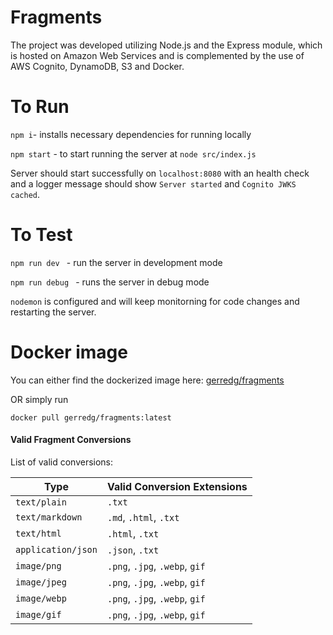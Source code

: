 # Fragments

The project was developed utilizing Node.js and the Express module, which is hosted on Amazon Web Services and is complemented by the use of AWS Cognito, DynamoDB, S3 and Docker.

# To Run

`npm i`- installs necessary dependencies for running locally

`npm start` - to start running the server at `node src/index.js`

Server should start successfully on `localhost:8080` with an health check and a logger message should show `Server started` and `Cognito JWKS cached`.

# To Test

`npm run dev ` - run the server in development mode

`npm run debug ` - runs the server in debug mode

`nodemon` is configured and will keep monitorning for code changes and restarting the server.

# Docker image

You can either find the dockerized image here: [gerredg/fragments](https://hub.docker.com/r/gerredg/fragments/tags)

OR simply run

`docker pull gerredg/fragments:latest`

#### Valid Fragment Conversions

List of valid conversions:

| Type               | Valid Conversion Extensions    |
| ------------------ | ------------------------------ |
| `text/plain`       | `.txt`                         |
| `text/markdown`    | `.md`, `.html`, `.txt`         |
| `text/html`        | `.html`, `.txt`                |
| `application/json` | `.json`, `.txt`                |
| `image/png`        | `.png`, `.jpg`, `.webp`, `gif` |
| `image/jpeg`       | `.png`, `.jpg`, `.webp`, `gif` |
| `image/webp`       | `.png`, `.jpg`, `.webp`, `gif` |
| `image/gif`        | `.png`, `.jpg`, `.webp`, `gif` |
